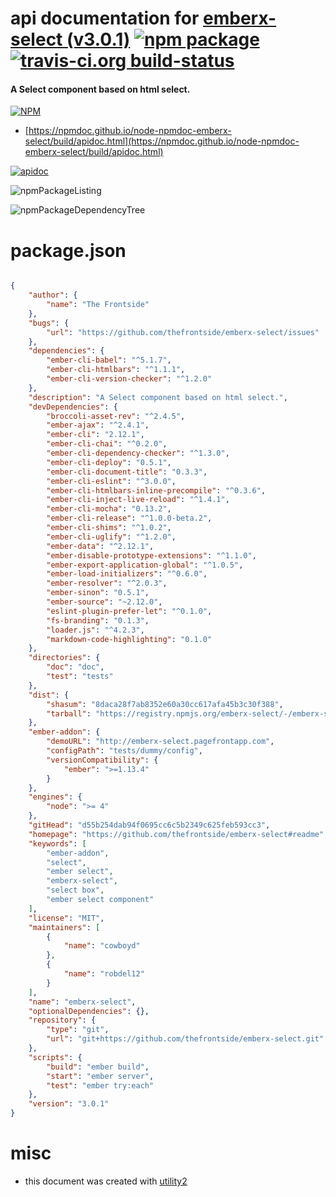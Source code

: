 # api documentation for  [emberx-select (v3.0.1)](https://github.com/thefrontside/emberx-select#readme)  [![npm package](https://img.shields.io/npm/v/npmdoc-emberx-select.svg?style=flat-square)](https://www.npmjs.org/package/npmdoc-emberx-select) [![travis-ci.org build-status](https://api.travis-ci.org/npmdoc/node-npmdoc-emberx-select.svg)](https://travis-ci.org/npmdoc/node-npmdoc-emberx-select)
#### A Select component based on html select.

[![NPM](https://nodei.co/npm/emberx-select.png?downloads=true&downloadRank=true&stars=true)](https://www.npmjs.com/package/emberx-select)

- [https://npmdoc.github.io/node-npmdoc-emberx-select/build/apidoc.html](https://npmdoc.github.io/node-npmdoc-emberx-select/build/apidoc.html)

[![apidoc](https://npmdoc.github.io/node-npmdoc-emberx-select/build/screenCapture.buildCi.browser.%252Ftmp%252Fbuild%252Fapidoc.html.png)](https://npmdoc.github.io/node-npmdoc-emberx-select/build/apidoc.html)

![npmPackageListing](https://npmdoc.github.io/node-npmdoc-emberx-select/build/screenCapture.npmPackageListing.svg)

![npmPackageDependencyTree](https://npmdoc.github.io/node-npmdoc-emberx-select/build/screenCapture.npmPackageDependencyTree.svg)



# package.json

```json

{
    "author": {
        "name": "The Frontside"
    },
    "bugs": {
        "url": "https://github.com/thefrontside/emberx-select/issues"
    },
    "dependencies": {
        "ember-cli-babel": "^5.1.7",
        "ember-cli-htmlbars": "^1.1.1",
        "ember-cli-version-checker": "^1.2.0"
    },
    "description": "A Select component based on html select.",
    "devDependencies": {
        "broccoli-asset-rev": "^2.4.5",
        "ember-ajax": "^2.4.1",
        "ember-cli": "2.12.1",
        "ember-cli-chai": "^0.2.0",
        "ember-cli-dependency-checker": "^1.3.0",
        "ember-cli-deploy": "0.5.1",
        "ember-cli-document-title": "0.3.3",
        "ember-cli-eslint": "^3.0.0",
        "ember-cli-htmlbars-inline-precompile": "^0.3.6",
        "ember-cli-inject-live-reload": "^1.4.1",
        "ember-cli-mocha": "0.13.2",
        "ember-cli-release": "^1.0.0-beta.2",
        "ember-cli-shims": "^1.0.2",
        "ember-cli-uglify": "^1.2.0",
        "ember-data": "^2.12.1",
        "ember-disable-prototype-extensions": "^1.1.0",
        "ember-export-application-global": "^1.0.5",
        "ember-load-initializers": "^0.6.0",
        "ember-resolver": "^2.0.3",
        "ember-sinon": "0.5.1",
        "ember-source": "~2.12.0",
        "eslint-plugin-prefer-let": "^0.1.0",
        "fs-branding": "0.1.3",
        "loader.js": "^4.2.3",
        "markdown-code-highlighting": "0.1.0"
    },
    "directories": {
        "doc": "doc",
        "test": "tests"
    },
    "dist": {
        "shasum": "8daca28f7ab8352e60a30cc617afa45b3c30f388",
        "tarball": "https://registry.npmjs.org/emberx-select/-/emberx-select-3.0.1.tgz"
    },
    "ember-addon": {
        "demoURL": "http://emberx-select.pagefrontapp.com",
        "configPath": "tests/dummy/config",
        "versionCompatibility": {
            "ember": ">=1.13.4"
        }
    },
    "engines": {
        "node": ">= 4"
    },
    "gitHead": "d55b254dab94f0695cc6c5b2349c625feb593cc3",
    "homepage": "https://github.com/thefrontside/emberx-select#readme",
    "keywords": [
        "ember-addon",
        "select",
        "ember select",
        "emberx-select",
        "select box",
        "ember select component"
    ],
    "license": "MIT",
    "maintainers": [
        {
            "name": "cowboyd"
        },
        {
            "name": "robdel12"
        }
    ],
    "name": "emberx-select",
    "optionalDependencies": {},
    "repository": {
        "type": "git",
        "url": "git+https://github.com/thefrontside/emberx-select.git"
    },
    "scripts": {
        "build": "ember build",
        "start": "ember server",
        "test": "ember try:each"
    },
    "version": "3.0.1"
}
```



# misc
- this document was created with [utility2](https://github.com/kaizhu256/node-utility2)
